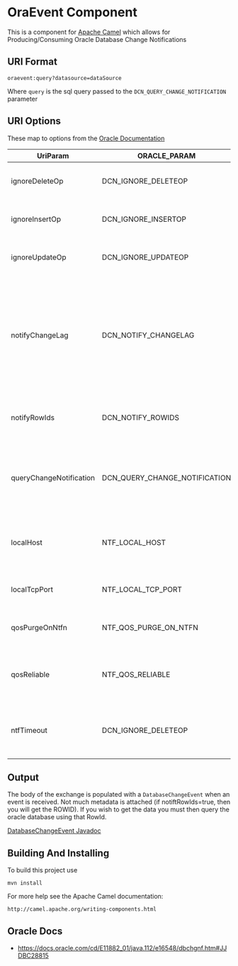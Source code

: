 OraEvent Component 
=================

This is a component for [Apache Camel](http://camel.apache.org/) which allows
for Producing/Consuming Oracle Database Change Notifications

## URI Format

    oraevent:query?datasource=dataSource
    
Where `query` is the sql query passed to the `DCN_QUERY_CHANGE_NOTIFICATION` parameter

## URI Options

These map to options from the [Oracle Documentation](https://docs.oracle.com/cd/E11882_01/java.112/e16548/dbchgnf.htm#JJDBC28815)

| UriParam                | ORACLE_PARAM          | Description  |
| ------------------      | --------------------- | ------------ |
| ignoreDeleteOp          | DCN_IGNORE_DELETEOP   | If set to true, DELETE operations will not generate any database change event. |
| ignoreInsertOp          | DCN_IGNORE_INSERTOP   | If set to true, INSERT operations will not generate any database change event. |
| ignoreUpdateOp          | DCN_IGNORE_UPDATEOP   | If set to true, UPDATE operations will not generate any database change event. |
| notifyChangeLag         | DCN_NOTIFY_CHANGELAG  | Specifies the number of transactions by which the client is willing to lag behind. Note: If this option is set to any value other than 0, then ROWID level granularity of information will not be available in the events, even if the DCN_NOTIFY_ROWIDS option is set to true. |
| notifyRowIds            | DCN_NOTIFY_ROWIDS     | Database change events will include row-level details, such as operation type and ROWID. |
| queryChangeNotification | DCN_QUERY_CHANGE_NOTIFICATION   | Activates query change notification instead of object change notification.  Note: This option is available only when running against an 11.0 database. |
| localHost               | NTF_LOCAL_HOST        | Specifies the IP address of the computer that will receive the notifications from the server. |
| localTcpPort            | NTF_LOCAL_TCP_PORT    | Specifies the TCP port that the driver should use for the listener socket. |
| qosPurgeOnNtfn          | NTF_QOS_PURGE_ON_NTFN | Specifies if the registration should be expunged on the first notification event. |
| qosReliable             | NTF_QOS_RELIABLE      | Specifies whether or not to make the notifications persistent, which comes at a performance cost. |
| ntfTimeout              | DCN_IGNORE_DELETEOP   | Specifies the time in seconds after which the registration will be automatically expunged by the database. |
    

## Output

The body of the exchange is populated with a `DatabaseChangeEvent` when an event is received.
Not much metadata is attached (if notiftRowIds=true, then you will get the ROWID).  If you wish to get the data you must then
query the oracle database using that RowId.

[DatabaseChangeEvent Javadoc](http://download.oracle.com/otn_hosted_doc/jdeveloper/905/jdbc-javadoc/oracle/jdbc/dcn/DatabaseChangeEvent.html)

## Building And Installing

To build this project use

    mvn install

For more help see the Apache Camel documentation:

    http://camel.apache.org/writing-components.html
    
## Oracle Docs

- https://docs.oracle.com/cd/E11882_01/java.112/e16548/dbchgnf.htm#JJDBC28815
